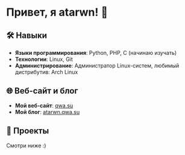 # Привет, я atarwn! 👋

## 🛠 Навыки
- **Языки программирования**: Python, PHP, C (начинаю изучать)
- **Технологии**: Linux, Git
- **Администрирование**: Администратор Linux-систем, любимый дистрибутив: Arch Linux

## 🌐 Веб-сайт и блог
- **Мой веб-сайт**: [qwa.su](https://qwa.su)
- **Мой блог**: [atarwn.qwa.su](https://atarwn.qwa.su)

## 💼 Проекты
Смотри ниже :)

